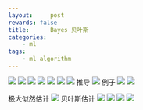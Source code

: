```yaml
---
layout:     post
rewards: false
title:      Bayes 贝叶斯
categories:
    - ml
tags:
    - ml algorithm
---
```

![](https://tva1.sinaimg.cn/large/006tNbRwgy1fvlknbbihhj311e06idgg.jpg)
![](https://tva2.sinaimg.cn/large/006tNbRwgy1fvlknxaue7j319a0h80uh.jpg)
![](https://tva1.sinaimg.cn/large/006tNbRwgy1fvlkoper3ej31fe0c03zx.jpg)
![](https://tva1.sinaimg.cn/large/006tNbRwgy1fvll0qm10cj3100062dfu.jpg)
![](https://tva3.sinaimg.cn/large/006tNbRwgy1fvll12umdwj31fu05yt8u.jpg)
![](https://tva2.sinaimg.cn/large/006tNbRwgy1fvll18a4jnj31fc0but9o.jpg)
![](https://tva2.sinaimg.cn/large/006tNbRwgy1fvll1cddfhj315405ydfy.jpg)
推导
![](https://tva4.sinaimg.cn/large/006tNbRwgy1fvll1lzanxj31eq0m2q4u.jpg)
例子
![](https://tva1.sinaimg.cn/large/006tNbRwgy1fvll1qpu1zj31fi0da3z5.jpg)
![](https://tva3.sinaimg.cn/large/006tNbRwgy1fvll1yuajrj31cm0uwmzb.jpg)


极大似然估计
![](https://tva1.sinaimg.cn/large/006tNbRwgy1fvllc118srj31f60wsjtu.jpg)
贝叶斯估计
![](https://tva2.sinaimg.cn/large/006tNbRwgy1fvllceptkkj31ew04ygmb.jpg)
![](https://tva1.sinaimg.cn/large/006tNbRwgy1fvllcinzvtj30zu09caaa.jpg)
![](https://tva3.sinaimg.cn/large/006tNbRwgy1fvllcn4ygqj31am0aijrp.jpg)
![](https://tva3.sinaimg.cn/large/006tNbRwgy1fvllcr220tj31g20eimy8.jpg)